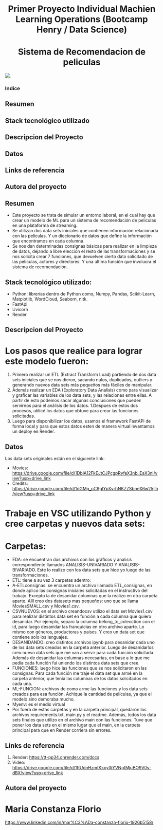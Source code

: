 <h1 align="center"> Primer Proyecto Individual Machien Learning Operations (Bootcamp Henry / Data Science) </h1>
<h1 align="center"> Sistema de Recomendacion de peliculas </h1>

![.](https://github.com/Constanzafl/Proyecto_Indiv_1_MLO_Henry/assets/121994442/a3f9a312-e16a-4f38-95a0-acb96e292ed2)

### Indice
## Resumen
## Stack tecnológico utilizado
## Descripcion del Proyecto
## Datos
## Links de referencia
## Autora del proyecto

## Resumen
* Este proyecto se trata de simular un entorno laboral, en el cual hay que crear un modelo de ML para un sistema de recomendación de peliculas en una plataforma de streaming.
* Se utilizan dos data sets iniciales que contienen información relacionada con las películas. Y un diccionario de datos que define la información que encontramos en cada columna.
* Se nos dan determinadas consignas básicas para realizar en la limpieza de datos, dejando a libre elección el resto de las transformaciones y se nos solicita crear 7 funciones, que devuelven cierto dato solicitado de las películas, actores y directores. Y una última función que involucra el sistema de recomendación.

## Stack tecnológico utilizado:
-	Python: librerías dentro de Python como, Numpy, Pandas, Scikit-Learn, Matplotlib, WordCloud, Seaborn, nltk.
-	FastApi
-	Uvicorn
-	Render

## Descripcion del Proyecto
# Los pasos que realice para lograr este modelo fueron:

1. Primero realizar un ETL (Extract Transform Load) partiendo de dos data sets iniciales que se nos dieron, sacando nulos, duplicados, outliers y generando nuevos data sets más pequeños más fáciles de manipular. 
1. Además realizar un EDA (Exploratory Data Analisis) como para visualizar y graficar las variables de los data sets, y las relaciones entre ellas. A partir de esto podemos sacar algunas conclusiones que pueden servirnos para el análisis de los datos. 
1.Despues de estos dos procesos, utilicé los datos que obtuve para crear las funciones solicitadas.
1. Luego para disponibilizar los datos, usamos el framework FastAPI de forma local y para que estos datos esten de manera virtual levantamos un deploy en Render.

## Datos 
Los data sets originales están en el siguiente link: 
- Movies: 
https://drive.google.com/file/d/1DbiA12FkEJtCJPcgpRyfeX3nb_EaX3ni/view?usp=drive_link
- Credits:
https://drive.google.com/file/d/1dGMg_oC9glYpXvrhNKZZSbneX6w25jlh/view?usp=drive_link

# Trabaje en VSC utilizando Python y cree carpetas y nuevos data sets:
# Carpetas:

* EDA: se encuentran dos archivos con los gráficos y analisis correspondiente llamados ANALISIS-UNIVARIADO Y ANALISIS-BIVARIADO. Este lo realizo con los data sets que hice yo luego de las transformaciones. 
* ETL: tiene a su vez 3 carpetas adentro:
* A-ETLconsignas: se encuentra un archivo llamado ETL_consignas, en donde aplico las consignas iniciales solicitadas en el instructivo del trabajo. Excepto la de desanidar columnas que la realizo en otra carpeta aparte. Allí creo dos datasets mas pequeños: uno que se llama MoviesSMALL.csv y Movies1.csv.
* CSVNUEVOS: en el archivo creandocsv utilizo el data set Movies1.csv para realizar distintos data set en función a cada columna que quiero desanidar. Por ejemplo, separo la columna belong_to_colecction con el id, para luego desanidar las franquicias en otro archivo aparte. Lo mismo con géneros, productoras y países. Y creo un data set que contiene solo los lenguajes.
* DESANIDANDO: creo distintos archivos ipynb para desanidar cada uno de los data sets creados en la carpeta anterior. Luego de desanidarlos creo nuevo data sets que me van a servir para cada función solicitada. Además de desanidar las columnas necesarias, en base a lo que me pedía cada función fui uniendo los distintos data sets que cree.
* FUNCIONES: luego hice las funciones que se nos solicitaron en las consignas. Para cada función me traje el data set que armé en la carpeta anterior, que tenía las columnas de los datos solicitados en cada una. 
* ML-FUNCION: archivos de como arme las funciones y los data sets creados para esa función. Achique la cantidad de películas, ya que el modelo sino demoraba mucho.
* Myenv: es el medio virtual
* Por fuera de estas carpetas y en la carpeta principal, quedaron los archivos requirements.txt, main.py y el readme. Además, todos los data sets finales que utilizo en el archivo main con las funciones. Tuve que poner los data sets en el mismo lugar que el main, en la carpeta principal para que en Render corriera sin errores. 

## Links de referencia
1.	Render: 
https://tt-pp34.onrender.com/docs
1.	Video: 
https://drive.google.com/file/d/1RUdnHzmtKkoy0iYVNptMjuBO9V0s-dBX/view?usp=drive_link

## Autora del proyecto
# Maria Constanza Florio
https://www.linkedin.com/in/mar%C3%ADa-constanza-florio-1926b5158/




